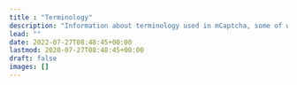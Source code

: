 ```yaml
---
title : "Terminology"
description: "Information about terminology used in mCaptcha, some of which unique to the project"
lead: ""
date: 2022-07-27T08:48:45+00:00
lastmod: 2020-07-27T08:48:45+00:00
draft: false
images: []
---
```

